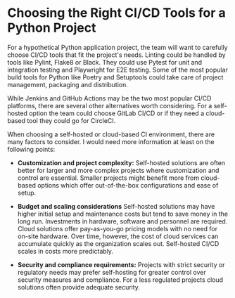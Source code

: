 # Choosing the Right CI/CD Tools for a Python Project

For a hypothetical Python application project, the team will want to carefully choose CI/CD tools that fit the project's needs. Linting could be handled by tools like Pylint, Flake8 or Black. They could use Pytest for unit and integration testing and Playwright for E2E testing. Some of the most popular build tools for Python like Poetry and Setuptools could take care of project management, packaging and distribution.

While Jenkins and GitHub Actions may be the two most popular CI/CD platforms, there are several other alternatives worth considering. For a self-hosted option the team could choose GitLab CI/CD or if they need a cloud-based tool they could go for CircleCI.

When choosing a self-hosted or cloud-based CI environment, there are many factors to consider. I would need more information at least on the following points:

- **Customization and project complexity:** Self-hosted solutions are often better for larger and more complex projects where customization and control are essential. Smaller projects might benefit more from cloud-based options which offer out-of-the-box configurations and ease of setup.

- **Budget and scaling considerations** Self-hosted solutions may have higher initial setup and maintenance costs but tend to save money in the long run. Investments in hardware, software and personnel are required. Cloud solutions offer pay-as-you-go pricing models with no need for on-site hardware. Over time, however, the cost of cloud services can accumulate quickly as the organization scales out. Self-hosted CI/CD scales in costs more predictably. 

- **Security and compliance requirements:** Projects with strict security or regulatory needs may prefer self-hosting for greater control over security measures and compliance. For a less regulated projects cloud solutions often provide adequate security.
